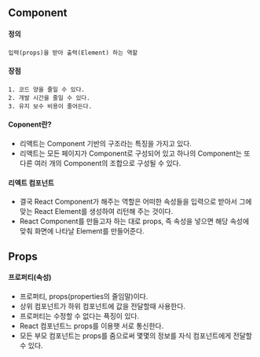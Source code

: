## Component
#### 정의
    입력(props)을 받아 출력(Element) 하는 역할
#### 장점
    1. 코드 양을 줄일 수 있다.
    2. 개발 시간을 줄일 수 있다.
    3. 유지 보수 비용이 줄어든다.
#### Coponent란?
-  리액트는 Component 기반의 구조라는 특징을 가지고 있다.
- 리액트는 모든 페이지가 Component로 구성되어 있고 하나의 Component는 또 다른 여러 개의 Component의 조합으로 구성될 수 있다.
#### 리엑트 컴포넌트
-  결국 React Component가 해주는 역할은 어떠한 속성들을 입력으로 받아서 그에 맞는 React Element를 생성하여 리턴해 주는 것이다.
- React Component를 만들고자 하는 대로 props, 즉 속성을 넣으면 해당 속성에 맞춰 화면에 나타날 Element를 만들어준다.
## Props
#### 프로퍼티(속성)
- 프로퍼티, props(properties의 줄임말)이다.
- 상위 컴포넌트가 하위 컴포넌트에 값을 전달할때 사용한다.
- 프로퍼티는 수정할 수 없다는 픅징이 있다.
- React 컴포넌트느 props를 이용햇 서로 통신한다.
- 모든 부모 컴포넌트는 props를 줌으로써 몇몇의 정보를 자식 컴포넌트에게 전달할 수 있다.
####
